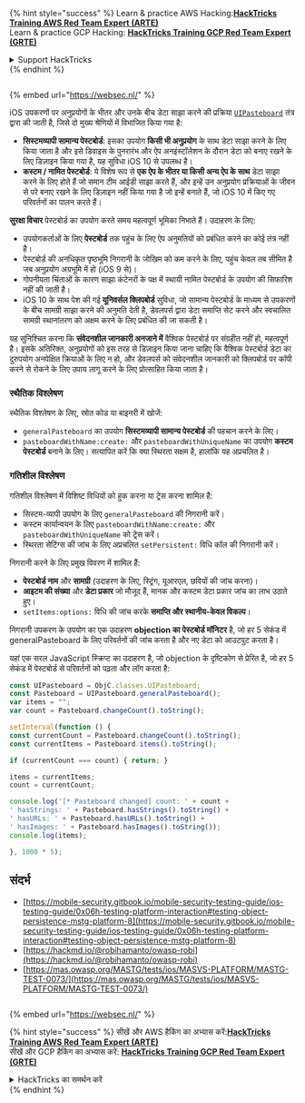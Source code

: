 {% hint style="success" %}
Learn & practice AWS Hacking:<img src="/.gitbook/assets/arte.png" alt="" data-size="line">[**HackTricks Training AWS Red Team Expert (ARTE)**](https://training.hacktricks.xyz/courses/arte)<img src="/.gitbook/assets/arte.png" alt="" data-size="line">\
Learn & practice GCP Hacking: <img src="/.gitbook/assets/grte.png" alt="" data-size="line">[**HackTricks Training GCP Red Team Expert (GRTE)**<img src="/.gitbook/assets/grte.png" alt="" data-size="line">](https://training.hacktricks.xyz/courses/grte)

<details>

<summary>Support HackTricks</summary>

* Check the [**subscription plans**](https://github.com/sponsors/carlospolop)!
* **Join the** 💬 [**Discord group**](https://discord.gg/hRep4RUj7f) or the [**telegram group**](https://t.me/peass) or **follow** us on **Twitter** 🐦 [**@hacktricks\_live**](https://twitter.com/hacktricks\_live)**.**
* **Share hacking tricks by submitting PRs to the** [**HackTricks**](https://github.com/carlospolop/hacktricks) and [**HackTricks Cloud**](https://github.com/carlospolop/hacktricks-cloud) github repos.

</details>
{% endhint %}

<figure><img src="https://pentest.eu/RENDER_WebSec_10fps_21sec_9MB_29042024.gif" alt=""><figcaption></figcaption></figure>

{% embed url="https://websec.nl/" %}


iOS उपकरणों पर अनुप्रयोगों के भीतर और उनके बीच डेटा साझा करने की प्रक्रिया [`UIPasteboard`](https://developer.apple.com/documentation/uikit/uipasteboard) तंत्र द्वारा की जाती है, जिसे दो मुख्य श्रेणियों में विभाजित किया गया है:

- **सिस्टमव्यापी सामान्य पेस्टबोर्ड**: इसका उपयोग **किसी भी अनुप्रयोग** के साथ डेटा साझा करने के लिए किया जाता है और इसे डिवाइस के पुनरारंभ और ऐप अनइंस्टॉलेशन के दौरान डेटा को बनाए रखने के लिए डिज़ाइन किया गया है, यह सुविधा iOS 10 से उपलब्ध है।
- **कस्टम / नामित पेस्टबोर्ड**: ये विशेष रूप से **एक ऐप के भीतर या किसी अन्य ऐप के साथ** डेटा साझा करने के लिए होते हैं जो समान टीम आईडी साझा करते हैं, और इन्हें उन अनुप्रयोग प्रक्रियाओं के जीवन से परे बनाए रखने के लिए डिज़ाइन नहीं किया गया है जो इन्हें बनाते हैं, जो iOS 10 में किए गए परिवर्तनों का पालन करते हैं।

**सुरक्षा विचार** पेस्टबोर्ड का उपयोग करते समय महत्वपूर्ण भूमिका निभाते हैं। उदाहरण के लिए:
- उपयोगकर्ताओं के लिए **पेस्टबोर्ड** तक पहुंच के लिए ऐप अनुमतियों को प्रबंधित करने का कोई तंत्र नहीं है।
- पेस्टबोर्ड की अनधिकृत पृष्ठभूमि निगरानी के जोखिम को कम करने के लिए, पहुंच केवल तब सीमित है जब अनुप्रयोग अग्रभूमि में हो (iOS 9 से)।
- गोपनीयता चिंताओं के कारण साझा कंटेनरों के पक्ष में स्थायी नामित पेस्टबोर्ड के उपयोग की सिफारिश नहीं की जाती है।
- iOS 10 के साथ पेश की गई **यूनिवर्सल क्लिपबोर्ड** सुविधा, जो सामान्य पेस्टबोर्ड के माध्यम से उपकरणों के बीच सामग्री साझा करने की अनुमति देती है, डेवलपर्स द्वारा डेटा समाप्ति सेट करने और स्वचालित सामग्री स्थानांतरण को अक्षम करने के लिए प्रबंधित की जा सकती है।

यह सुनिश्चित करना कि **संवेदनशील जानकारी अनजाने में** वैश्विक पेस्टबोर्ड पर संग्रहीत नहीं हो, महत्वपूर्ण है। इसके अतिरिक्त, अनुप्रयोगों को इस तरह से डिज़ाइन किया जाना चाहिए कि वैश्विक पेस्टबोर्ड डेटा का दुरुपयोग अनपेक्षित क्रियाओं के लिए न हो, और डेवलपर्स को संवेदनशील जानकारी को क्लिपबोर्ड पर कॉपी करने से रोकने के लिए उपाय लागू करने के लिए प्रोत्साहित किया जाता है।

### स्थैतिक विश्लेषण

स्थैतिक विश्लेषण के लिए, स्रोत कोड या बाइनरी में खोजें:
- `generalPasteboard` का उपयोग **सिस्टमव्यापी सामान्य पेस्टबोर्ड** की पहचान करने के लिए।
- `pasteboardWithName:create:` और `pasteboardWithUniqueName` का उपयोग **कस्टम पेस्टबोर्ड** बनाने के लिए। सत्यापित करें कि क्या स्थिरता सक्षम है, हालांकि यह अप्रचलित है।

### गतिशील विश्लेषण

गतिशील विश्लेषण में विशिष्ट विधियों को हुक करना या ट्रेस करना शामिल है:
- सिस्टम-व्यापी उपयोग के लिए `generalPasteboard` की निगरानी करें।
- कस्टम कार्यान्वयन के लिए `pasteboardWithName:create:` और `pasteboardWithUniqueName` को ट्रेस करें।
- स्थिरता सेटिंग्स की जांच के लिए अप्रचलित `setPersistent:` विधि कॉल की निगरानी करें।

निगरानी करने के लिए प्रमुख विवरण में शामिल हैं:
- **पेस्टबोर्ड नाम** और **सामग्री** (उदाहरण के लिए, स्ट्रिंग, यूआरएल, छवियों की जांच करना)।
- **आइटम की संख्या** और **डेटा प्रकार** जो मौजूद हैं, मानक और कस्टम डेटा प्रकार जांच का लाभ उठाते हुए।
- `setItems:options:` विधि की जांच करके **समाप्ति और स्थानीय-केवल विकल्प**।

निगरानी उपकरण के उपयोग का एक उदाहरण **objection का पेस्टबोर्ड मॉनिटर** है, जो हर 5 सेकंड में generalPasteboard के लिए परिवर्तनों की जांच करता है और नए डेटा को आउटपुट करता है।

यहां एक सरल JavaScript स्क्रिप्ट का उदाहरण है, जो objection के दृष्टिकोण से प्रेरित है, जो हर 5 सेकंड में पेस्टबोर्ड से परिवर्तनों को पढ़ता और लॉग करता है:
```javascript
const UIPasteboard = ObjC.classes.UIPasteboard;
const Pasteboard = UIPasteboard.generalPasteboard();
var items = "";
var count = Pasteboard.changeCount().toString();

setInterval(function () {
const currentCount = Pasteboard.changeCount().toString();
const currentItems = Pasteboard.items().toString();

if (currentCount === count) { return; }

items = currentItems;
count = currentCount;

console.log('[* Pasteboard changed] count: ' + count +
' hasStrings: ' + Pasteboard.hasStrings().toString() +
' hasURLs: ' + Pasteboard.hasURLs().toString() +
' hasImages: ' + Pasteboard.hasImages().toString());
console.log(items);

}, 1000 * 5);
```
## संदर्भ

* [https://mobile-security.gitbook.io/mobile-security-testing-guide/ios-testing-guide/0x06h-testing-platform-interaction#testing-object-persistence-mstg-platform-8](https://mobile-security.gitbook.io/mobile-security-testing-guide/ios-testing-guide/0x06h-testing-platform-interaction#testing-object-persistence-mstg-platform-8)
* [https://hackmd.io/@robihamanto/owasp-robi](https://hackmd.io/@robihamanto/owasp-robi)
* [https://mas.owasp.org/MASTG/tests/ios/MASVS-PLATFORM/MASTG-TEST-0073/](https://mas.owasp.org/MASTG/tests/ios/MASVS-PLATFORM/MASTG-TEST-0073/)

<figure><img src="https://pentest.eu/RENDER_WebSec_10fps_21sec_9MB_29042024.gif" alt=""><figcaption></figcaption></figure>

{% embed url="https://websec.nl/" %}


{% hint style="success" %}
सीखें और AWS हैकिंग का अभ्यास करें:<img src="/.gitbook/assets/arte.png" alt="" data-size="line">[**HackTricks Training AWS Red Team Expert (ARTE)**](https://training.hacktricks.xyz/courses/arte)<img src="/.gitbook/assets/arte.png" alt="" data-size="line">\
सीखें और GCP हैकिंग का अभ्यास करें: <img src="/.gitbook/assets/grte.png" alt="" data-size="line">[**HackTricks Training GCP Red Team Expert (GRTE)**<img src="/.gitbook/assets/grte.png" alt="" data-size="line">](https://training.hacktricks.xyz/courses/grte)

<details>

<summary>HackTricks का समर्थन करें</summary>

* [**सदस्यता योजनाओं**](https://github.com/sponsors/carlospolop) की जांच करें!
* **हमारे** 💬 [**Discord समूह**](https://discord.gg/hRep4RUj7f) या [**telegram समूह**](https://t.me/peass) में शामिल हों या **Twitter** 🐦 पर हमें **फॉलो करें** [**@hacktricks\_live**](https://twitter.com/hacktricks\_live)**.**
* **हैकिंग ट्रिक्स साझा करें और** [**HackTricks**](https://github.com/carlospolop/hacktricks) और [**HackTricks Cloud**](https://github.com/carlospolop/hacktricks-cloud) गिटहब रिपोजिटरी में PR सबमिट करें।

</details>
{% endhint %}
